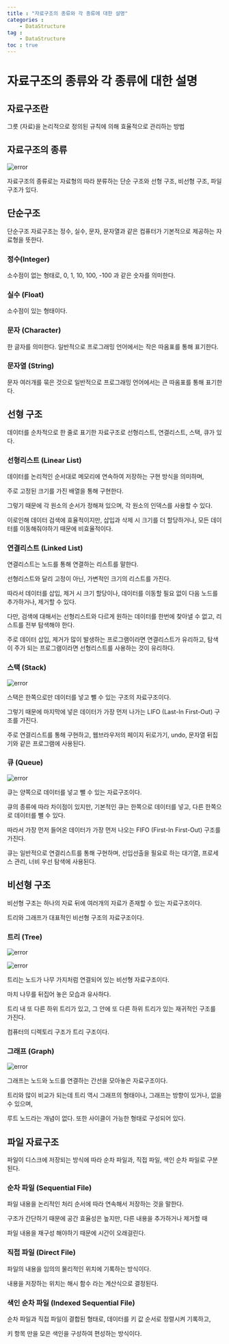 ```yaml
---
title : "자료구조의 종류와 각 종류에 대한 설명"
categories : 
    - DataStructure
tag :
    - DataStructure
toc : true
---
```


# 자료구조의 종류와 각 종류에 대한 설명


## 자료구조란

그릇 (자료)을 논리적으로 정의된 규칙에 의해 효율적으로 관리하는 방법

## 자료구조의 종류

![error](/assets/images/study/TTL/2022-09-05/01-data-structure.png)  

자료구조의 종류로는 자료형의 따라 분류하는 단순 구조와 선형 구조, 비선형 구조, 파일 구조가 있다.

## 단순구조

단순구조 자료구조는 정수, 실수, 문자, 문자열과 같은 컴퓨터가 기본적으로 제공하는 자료형을 뜻한다.

### 정수(Integer)

소수점이 없는 형태로,  0, 1, 10, 100, -100 과 같은 숫자를 의미한다.

### 실수 (Float)

소수점이 있는 형태이다.

### 문자 (Character)

한 글자를 의미한다. 일반적으로 프로그래밍 언어에서는 작은 따옴표를 통해 표기한다.

### 문자열 (String)

문자 여러개를 묶은 것으로 일반적으로 프로그래밍 언어에서는 큰 따옴표를 통해 표기한다.

## 선형 구조

데이터를 순차적으로 한 줄로 표기한 자료구조로 선형리스트, 연결리스트, 스택, 큐가 있다.

### 선형리스트 (Linear List)

데이터를 논리적인 순서대로 메모리에 연속하여 저장하는 구현 방식을 의미하며,

주로 고정된 크기를 가진 배열을 통해 구현한다.

그렇기 때문에 각 원소의 순서가 정해져 있으며, 각 원소의 인덱스를 사용할 수 있다.

이로인해 데이터 검색에 효율적이지만, 삽입과 삭제 시 크기를 더 할당하거나, 모든 데이터를 이동해줘야하기 때문에 비효율적이다.

### 연결리스트 (Linked List)

연결리스트는 노드를 통해 연결하는 리스트를 말한다.

선형리스트와 달리 고정이 아닌, 가변적인 크기의 리스트를 가진다.

따라서 데이터를 삽입, 제거 시 크기 할당이나, 데이터를 이동할 필요 없이 다음 노드를 추가하거나, 제거할 수 있다.

다만, 검색에 대해서는 선형리스트와 다르게 원하는 데이터를 한번에 찾아낼 수 없고, 리스트를 전부 탐색해야 한다.

주로 데이터 삽입, 제거가 많이 발생하는 프로그램이라면 연결리스트가 유리하고, 탐색이 주가 되는 프로그램이라면 선형리스트를 사용하는 것이 유리하다.

### 스택 (Stack)

![error](/assets/images/study/TTL/2022-09-05/02-stack.png)  

스택은 한쪽으로만 데이터를 넣고 뺄 수 있는 구조의 자료구조이다.

그렇기 때문에 마지막에 넣은 데이터가 가장 먼저 나가는 LIFO (Last-In First-Out) 구조를 가진다.

주로 연결리스트를 통해 구현하고, 웹브라우저의 페이지 뒤로가기, undo, 문자열 뒤집기와 같은 프로그램에 사용된다.

### 큐 (Queue)

![error](/assets/images/study/TTL/2022-09-05/03-queue.png)    

큐는 양쪽으로 데이터를 넣고 뺄 수 있는 자료구조이다.

큐의 종류에 따라 차이점이 있지만, 기본적인 큐는 한쪽으로 데이터를 넣고, 다른 한쪽으로 데이터를 뺄 수 있다.

따라서 가장 먼저 들어온 데이터가 가장 먼저 나오는 FIFO (First-In First-Out) 구조를 가진다.

큐는 일반적으로 연결리스트를 통해 구현하며, 선입선출을 필요로 하는 대기열, 프로세스 관리, 너비 우선 탐색에 사용된다.

## 비선형 구조

비선형 구조는 하나의 자료 뒤에 여러개의 자료가 존재할 수 있는 자료구조이다.

트리와 그래프가 대표적인 비선형 구조의 자료구조이다.

### 트리 (Tree)

![error](/assets/images/study/TTL/2022-09-05/04-tree.png)  

![error](/assets/images/study/TTL/2022-09-05/05-tree2.png)  

트리는 노드가 나무 가지처럼 연결되어 있는 비선형 자료구조이다.

마치 나무를 뒤집어 놓은 모습과 유사하다.

트리 내 또 다른 하위 트리가 있고, 그 안에 또 다른 하위 트리가 있는 재귀적인 구조를 가진다.

컴퓨터의 디렉토리 구조가 트리 구조이다.

### 그래프 (Graph)

![error](/assets/images/study/TTL/2022-09-05/06-graph.png)  

그래프는 노드와 노드를 연결하는 간선을 모아놓은 자료구조이다.

트리와 많이 비교가 되는데 트리 역시 그래프의 형태이나, 그래프는 방향이 있거나, 없을 수 있으며,

루트 노드라는 개념이 없다. 또한 사이클이 가능한 형태로 구성되어 있다.

## 파일 자료구조

파일이 디스크에 저장되는 방식에 따라 순차 파일과, 직접 파일, 색인 순차 파일로 구분된다.

### 순차 파일 (S**equential File)**

파일 내용을 논리적인 처리 순서에 따라 연속해서 저장하는 것을 말한다.

구조가 간단하기 때문에 공간 효율성은 높지만, 다른 내용을 추가하거나 제거할 때 

파일 내용을 재구성 해야하기 때문에 시간이 오래걸린다.

### 직접 파일 (D**irect File)**

파일의 내용을 임의의 물리적인 위치에 기록하는 방식이다.

내용을 저장하는 위치는 해시 함수 라는 계산식으로 결정된다.

### 색인 순차 파일 (**Indexed Sequential File**)

순차 파일과 직접 파일이 결합된 형태로, 데이터를 키 값 순서로 정렬시켜 기록하고, 

키 항목 만을 모은 색인을 구성하여 편성하는 방식이다.